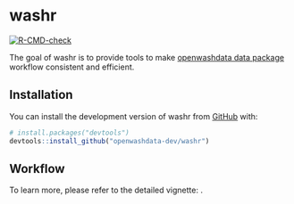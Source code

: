
<!-- README.md is generated from README.Rmd. Please edit that file -->

# washr

<!-- badges: start -->

[![R-CMD-check](https://github.com/openwashdata-dev/washr/actions/workflows/R-CMD-check.yaml/badge.svg)](https://github.com/openwashdata-dev/washr/actions/workflows/R-CMD-check.yaml)
<!-- badges: end -->

The goal of washr is to provide tools to make [openwashdata data
package](https://openwashdata.org/pages/gallery/data/) workflow
consistent and efficient.

## Installation

You can install the development version of washr from
[GitHub](https://github.com/) with:

``` r
# install.packages("devtools")
devtools::install_github("openwashdata-dev/washr")
```

## Workflow

To learn more, please refer to the detailed vignette: .
